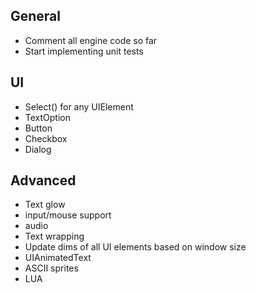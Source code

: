 ## General
<ul>
	<li>Comment all engine code so far</li>
	<li>Start implementing unit tests</li>
</ul>

## UI
<ul>
	<li>Select() for any UIElement</lI>
	<li>TextOption</li>
	<li>Button</li>
	<li>Checkbox</li>
	<li>Dialog</li>
</ul>

## Advanced
<ul>
	<li>Text glow</li>
	<li>input/mouse support</li>
	<li>audio</li>
	<li>Text wrapping</li>
	<li>Update dims of all UI elements based on window size</li>
	<li>UIAnimatedText</li>
	<li>ASCII sprites</li>
	<li>LUA</li>
</ul>